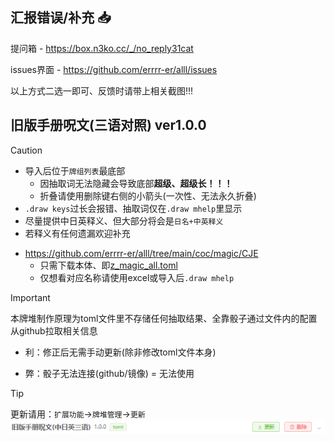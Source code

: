 ## 汇报错误/补充 :inbox_tray:

提问箱 - https://box.n3ko.cc/_/no_reply31cat

issues界面 - https://github.com/errrr-er/alll/issues

以上方式二选一即可、反馈时请带上相关截图!!!

## 旧版手册呪文(三语对照) ver1.0.0

> [!CAUTION]
> - 导入后位于`牌组列表`最底部
>   - 因抽取词无法隐藏会导致底部**超级、超级长！！！**
>   - 折叠请使用删除键右侧的小箭头(一次性、无法永久折叠)
> - `.draw keys`过长会报错、抽取词仅在`.draw mhelp`里显示
> - 尽量提供中日英释义、但大部分将会是`日名+中英释义`
> - 若释义有任何遗漏欢迎补充

- https://github.com/errrr-er/alll/tree/main/coc/magic/CJE
    - 只需下载本体、即[z_magic_all.toml](https://github.com/errrr-er/alll/blob/main/coc/magic/CJE/z_magic_all.toml)
    - 仅想看对应名称请使用excel或导入后`.draw mhelp`

> [!IMPORTANT]
> 本牌堆制作原理为toml文件里不存储任何抽取结果、全靠骰子通过文件内的配置从github拉取相关信息
> 
> - 利：修正后无需手动更新(除非修改toml文件本身)
>
> - 弊：骰子无法连接(github/镜像) = 无法使用

> [!TIP]
> 更新请用：`扩展功能`->`牌堆管理`->`更新`![](https://github.com/errrr-er/alll/blob/main/coc/magic/CJE/sealdice_update_example.png?raw=true)